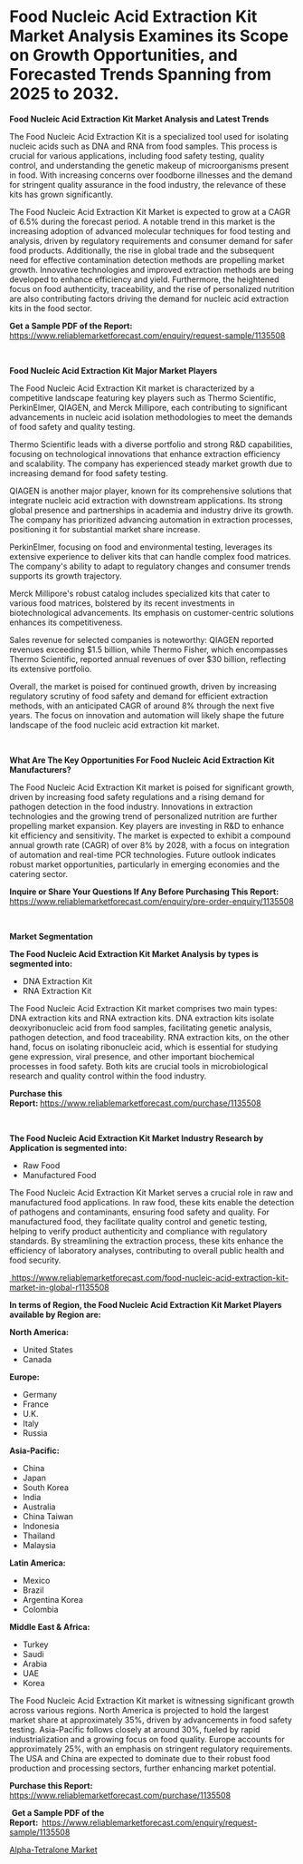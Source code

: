 <p><h1>Food Nucleic Acid Extraction Kit Market Analysis Examines its Scope on Growth Opportunities, and Forecasted Trends Spanning from 2025 to 2032.</h1></p><p><strong>Food Nucleic Acid Extraction Kit Market Analysis and Latest Trends</strong></p>
<p><p>The Food Nucleic Acid Extraction Kit is a specialized tool used for isolating nucleic acids such as DNA and RNA from food samples. This process is crucial for various applications, including food safety testing, quality control, and understanding the genetic makeup of microorganisms present in food. With increasing concerns over foodborne illnesses and the demand for stringent quality assurance in the food industry, the relevance of these kits has grown significantly.</p><p>The Food Nucleic Acid Extraction Kit Market is expected to grow at a CAGR of 6.5% during the forecast period. A notable trend in this market is the increasing adoption of advanced molecular techniques for food testing and analysis, driven by regulatory requirements and consumer demand for safer food products. Additionally, the rise in global trade and the subsequent need for effective contamination detection methods are propelling market growth. Innovative technologies and improved extraction methods are being developed to enhance efficiency and yield. Furthermore, the heightened focus on food authenticity, traceability, and the rise of personalized nutrition are also contributing factors driving the demand for nucleic acid extraction kits in the food sector.</p></p>
<p><strong>Get a Sample PDF of the Report:&nbsp;</strong> <a href="https://www.reliablemarketforecast.com/enquiry/request-sample/1135508?utm_campaign=3327&utm_medium=2&utm_source=Github&utm_content=ia&utm_term=25032025&utm_id=food-nucleic-acid-extraction-kit">https://www.reliablemarketforecast.com/enquiry/request-sample/1135508</a></p>
<p>&nbsp;</p>
<p><strong>Food Nucleic Acid Extraction Kit Major Market Players</strong></p>
<p><p>The Food Nucleic Acid Extraction Kit market is characterized by a competitive landscape featuring key players such as Thermo Scientific, PerkinElmer, QIAGEN, and Merck Millipore, each contributing to significant advancements in nucleic acid isolation methodologies to meet the demands of food safety and quality testing.</p><p>Thermo Scientific leads with a diverse portfolio and strong R&D capabilities, focusing on technological innovations that enhance extraction efficiency and scalability. The company has experienced steady market growth due to increasing demand for food safety testing.</p><p>QIAGEN is another major player, known for its comprehensive solutions that integrate nucleic acid extraction with downstream applications. Its strong global presence and partnerships in academia and industry drive its growth. The company has prioritized advancing automation in extraction processes, positioning it for substantial market share increase.</p><p>PerkinElmer, focusing on food and environmental testing, leverages its extensive experience to deliver kits that can handle complex food matrices. The company's ability to adapt to regulatory changes and consumer trends supports its growth trajectory.</p><p>Merck Millipore's robust catalog includes specialized kits that cater to various food matrices, bolstered by its recent investments in biotechnological advancements. Its emphasis on customer-centric solutions enhances its competitiveness.</p><p>Sales revenue for selected companies is noteworthy: QIAGEN reported revenues exceeding $1.5 billion, while Thermo Fisher, which encompasses Thermo Scientific, reported annual revenues of over $30 billion, reflecting its extensive portfolio. </p><p>Overall, the market is poised for continued growth, driven by increasing regulatory scrutiny of food safety and demand for efficient extraction methods, with an anticipated CAGR of around 8% through the next five years. The focus on innovation and automation will likely shape the future landscape of the food nucleic acid extraction kit market.</p></p>
<p>&nbsp;</p>
<p><strong>What Are The Key Opportunities For Food Nucleic Acid Extraction Kit Manufacturers?</strong></p>
<p><p>The Food Nucleic Acid Extraction Kit market is poised for significant growth, driven by increasing food safety regulations and a rising demand for pathogen detection in the food industry. Innovations in extraction technologies and the growing trend of personalized nutrition are further propelling market expansion. Key players are investing in R&D to enhance kit efficiency and sensitivity. The market is expected to exhibit a compound annual growth rate (CAGR) of over 8% by 2028, with a focus on integration of automation and real-time PCR technologies. Future outlook indicates robust market opportunities, particularly in emerging economies and the catering sector.</p></p>
<p><strong>Inquire or Share Your Questions If Any Before Purchasing This Report:</strong> <a href="https://www.reliablemarketforecast.com/enquiry/pre-order-enquiry/1135508?utm_campaign=3327&utm_medium=2&utm_source=Github&utm_content=ia&utm_term=25032025&utm_id=food-nucleic-acid-extraction-kit">https://www.reliablemarketforecast.com/enquiry/pre-order-enquiry/1135508</a></p>
<p>&nbsp;</p>
<p><strong>Market Segmentation</strong></p>
<p><strong>The Food Nucleic Acid Extraction Kit Market Analysis by types is segmented into:</strong></p>
<p><ul><li>DNA Extraction Kit</li><li>RNA Extraction Kit</li></ul></p>
<p><p>The Food Nucleic Acid Extraction Kit market comprises two main types: DNA extraction kits and RNA extraction kits. DNA extraction kits isolate deoxyribonucleic acid from food samples, facilitating genetic analysis, pathogen detection, and food traceability. RNA extraction kits, on the other hand, focus on isolating ribonucleic acid, which is essential for studying gene expression, viral presence, and other important biochemical processes in food safety. Both kits are crucial tools in microbiological research and quality control within the food industry.</p></p>
<p><strong>Purchase this Report:&nbsp;</strong><a href="https://www.reliablemarketforecast.com/purchase/1135508?utm_campaign=3327&utm_medium=2&utm_source=Github&utm_content=ia&utm_term=25032025&utm_id=food-nucleic-acid-extraction-kit">https://www.reliablemarketforecast.com/purchase/1135508</a></p>
<p>&nbsp;</p>
<p><strong>The Food Nucleic Acid Extraction Kit Market Industry Research by Application is segmented into:</strong></p>
<p><ul><li>Raw Food</li><li>Manufactured Food</li></ul></p>
<p><p>The Food Nucleic Acid Extraction Kit Market serves a crucial role in raw and manufactured food applications. In raw food, these kits enable the detection of pathogens and contaminants, ensuring food safety and quality. For manufactured food, they facilitate quality control and genetic testing, helping to verify product authenticity and compliance with regulatory standards. By streamlining the extraction process, these kits enhance the efficiency of laboratory analyses, contributing to overall public health and food security.</p></p>
<p><a href="https://www.reliablemarketforecast.com/food-nucleic-acid-extraction-kit-market-in-global-r1135508?utm_campaign=3327&utm_medium=2&utm_source=Github&utm_content=ia&utm_term=25032025&utm_id=food-nucleic-acid-extraction-kit">&nbsp;https://www.reliablemarketforecast.com/food-nucleic-acid-extraction-kit-market-in-global-r1135508</a></p>
<p><strong>In terms of Region, the Food Nucleic Acid Extraction Kit Market Players available by Region are:</strong></p>
<p>
    <p> <strong> North America: </strong>
        <ul>
            <li>United States</li>
            <li>Canada</li>
        </ul>
        </p> 
    <p> <strong> Europe: </strong>
        <ul>
            <li>Germany</li>
            <li>France</li>
            <li>U.K.</li>
            <li>Italy</li>
            <li>Russia</li>
        </ul>
        </p> 
    <p> <strong> Asia-Pacific: </strong>
        <ul>
            <li>China</li>
            <li>Japan</li>
            <li>South Korea</li>
            <li>India</li>
            <li>Australia</li>
            <li>China Taiwan</li>
            <li>Indonesia</li>
            <li>Thailand</li>
            <li>Malaysia</li>
        </ul>
        </p> 
    <p> <strong> Latin America: </strong>
        <ul>
            <li>Mexico</li>
            <li>Brazil</li>
            <li>Argentina Korea</li>
            <li>Colombia</li>
        </ul>
        </p> 
    <p> <strong> Middle East & Africa: </strong>
        <ul>
            <li>Turkey</li>
            <li>Saudi</li>
            <li>Arabia</li>
            <li>UAE</li>
            <li>Korea</li>
        </ul>
    </p>
    </p>
<p><p>The Food Nucleic Acid Extraction Kit market is witnessing significant growth across various regions. North America is projected to hold the largest market share at approximately 35%, driven by advancements in food safety testing. Asia-Pacific follows closely at around 30%, fueled by rapid industrialization and a growing focus on food quality. Europe accounts for approximately 25%, with an emphasis on stringent regulatory requirements. The USA and China are expected to dominate due to their robust food production and processing sectors, further enhancing market potential.</p></p>
<p><strong>Purchase this Report: </strong><a href="https://www.reliablemarketforecast.com/purchase/1135508?utm_campaign=3327&utm_medium=2&utm_source=Github&utm_content=ia&utm_term=25032025&utm_id=food-nucleic-acid-extraction-kit">https://www.reliablemarketforecast.com/purchase/1135508</a></p>
<p>&nbsp;<strong>Get a Sample PDF of the Report:&nbsp;&nbsp;</strong><a href="https://www.reliablemarketforecast.com/enquiry/request-sample/1135508?utm_campaign=3327&utm_medium=2&utm_source=Github&utm_content=ia&utm_term=25032025&utm_id=food-nucleic-acid-extraction-kit">https://www.reliablemarketforecast.com/enquiry/request-sample/1135508</a></p>
<p><strong></strong></p>
<p><p><a href="https://github.com/rosamariarocque98/Market-Research-Report-List-1/blob/main/alpha-tetralone-market.md?utm_campaign=3327&utm_medium=2&utm_source=Github&utm_content=ia&utm_term=25032025&utm_id=food-nucleic-acid-extraction-kit">Alpha-Tetralone Market</a></p></p>